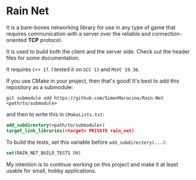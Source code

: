 # Rain Net

It is a bare-bones networking library for use in any type of game that requires communication with a
server over the reliable and connection-oriented **TCP** protocol.

It is used to build both the client and the server side. Check out the header files for some
documentation.

It requires `C++ 17`. I tested it on `GCC 13` and `MSVC 19.36`.

If you use CMake in your project, then that's good! It's best to add this repository as a submodule:

```text
git submodule add https://github.com/SimonMaracine/Rain-Net <path/to/submodule>
```

and then to write this in `CMakeLists.txt`:

```cmake
add_subdirectory(<path/to/submodule>)
target_link_libraries(<target> PRIVATE rain_net)
```

To build the tests, set this variable before `add_subdirectory(...)`:

```cmake
set(RAIN_NET_BUILD_TESTS ON)
```

My intention is to continue working on this project and make it at least usable for small, hobby
applications.
